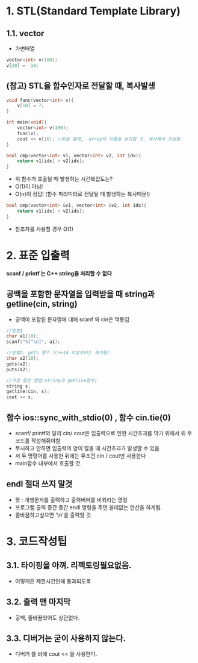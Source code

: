 # 1. STL(Standard Template Library)

## 1.1. vector

- 가변배열

```c
vector<int> v(100);
v[20] = -10;
```

## (참고) STL을 함수인자로 전달할 때, 복사발생

```c
void func(vector<int> v){
    v[10] = 7;
}

int main(void){
    vector<int> v(100);
    func(v);
    cout << v[10]; //0을 출력,  array와 다름을 유의할 것. 복사해서 전달함.
}
```



```c
bool cmp(vector<int> v1, vector<int> v2, int idx){
    return v1[idx] > v2[idx]; 
}
```

- 위 함수가 호출될 때 발생하는 시간복잡도는?
- O(1)이 아님!
- O(n)이 정답! (함수 파라미터로 전달될 때 발생하는 복사때문!)



```c
bool cmp(vector<int> &v1, vector<int> &v2, int idx){
    return v1[idx] > v2[idx]; 
}
```

- 참조자를 사용할 경우 O(1)

# 2. 표준 입출력

**scanf / printf 는 C++ string을 처리할 수 없다**



## 공백을 포함한 문자열을 입력받을 때 string과 getline(cin, string)

- 공백이 포함된 문자열에 대해 scanf 와 cin은 먹통임

```c
//방법1
char a1[10];
scanf("%[^\n]", a1);

//방법2. gets 함수 (C++14 이상부터는 제거됨)
char a2[10];
gets(a2);
puts(a2);

//가장 좋은 방법(string과 getline함수)
string s;
getline(cin, s);
cout << s;
```



## 함수 ios::sync_with_stdio(0)  ,  함수 cin.tie(0)

- scanf/ printf와 달리 cin/ cout은 입출력으로 인한 시간초과를 막기 위해서 위 두 코드를 작성해줘야함 
- 무시하고 안하면 입출력의 양이 많을 때 시간초과가 발생할 수 있음
- 저 두 명령어를 사용한 뒤에는 무조건 cin / cout만 사용한다
- main함수 내부에서 호출할 것.

## endl 절대 쓰지 말것

- 뜻 : 개행문자를 출력하고 출력버퍼를 비워라는 명령
- 프로그램 출력 중간 중간 endl 명령을 주면 쓸데없는 연산을 하게됨.
- 줄바꿈하고싶으면 '\n'을 출력할 것



# 3. 코드작성팁

## 3.1. 타이핑을 아껴.  리펙토링필요없음.

- 어떻게든 제한시간안에 통과되도록 

## 3.2. 출력 맨 마지막

- 공백, 줄바꿈있어도 상관없다.

## 3.3. 디버거는 굳이 사용하지 않는다.

- 디버거 쓸 바에 cout << 을 사용한다.











